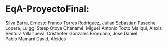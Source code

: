 # EqA-ProyectoFinal:


Silva Barra, Ernesto Franco 
Torres Rodriguez, Julian Sebastian 
Pasache Lopera, Luiggi Steep 
Otoya Chanamé, Miguel Antonio 
Tocto Mallqui, Alexis Ventura 
Villanueva, Cristhofer Gonzales 
Broncano, Jose Daniel  
Pablo Mamani David, Alcides
